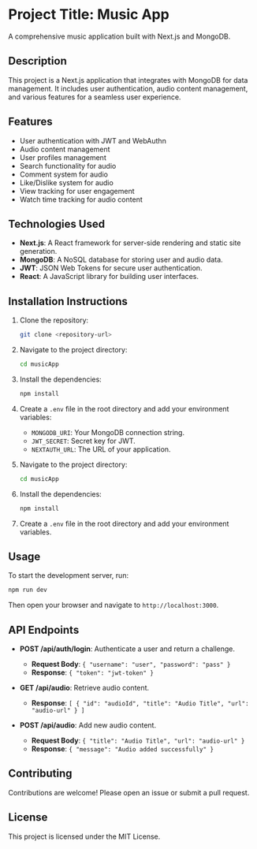 # Project Title: Music App

A comprehensive music application built with Next.js and MongoDB.

## Description

This project is a Next.js application that integrates with MongoDB for data management. It includes user authentication, audio content management, and various features for a seamless user experience.

## Features
- User authentication with JWT and WebAuthn
- Audio content management
- User profiles management
- Search functionality for audio
- Comment system for audio
- Like/Dislike system for audio
- View tracking for user engagement
- Watch time tracking for audio content


## Technologies Used

- **Next.js**: A React framework for server-side rendering and static site generation.
- **MongoDB**: A NoSQL database for storing user and audio data.
- **JWT**: JSON Web Tokens for secure user authentication.
- **React**: A JavaScript library for building user interfaces.

## Installation Instructions
1. Clone the repository:
   ```bash
   git clone <repository-url>
   ```

2. Navigate to the project directory:
   ```bash
   cd musicApp
   ```

3. Install the dependencies:
   ```bash
   npm install
   ```

4. Create a `.env` file in the root directory and add your environment variables:
   - `MONGODB_URI`: Your MongoDB connection string.
   - `JWT_SECRET`: Secret key for JWT.
   - `NEXTAUTH_URL`: The URL of your application.


2. Navigate to the project directory:
   ```bash
   cd musicApp
   ```

3. Install the dependencies:
   ```bash
   npm install
   ```

4. Create a `.env` file in the root directory and add your environment variables.

## Usage

To start the development server, run:
```bash
npm run dev
```
Then open your browser and navigate to `http://localhost:3000`.

## API Endpoints
- **POST /api/auth/login**: Authenticate a user and return a challenge.
  - **Request Body**: `{ "username": "user", "password": "pass" }`
  - **Response**: `{ "token": "jwt-token" }`

- **GET /api/audio**: Retrieve audio content.
  - **Response**: `[ { "id": "audioId", "title": "Audio Title", "url": "audio-url" } ]`

- **POST /api/audio**: Add new audio content.
  - **Request Body**: `{ "title": "Audio Title", "url": "audio-url" }`
  - **Response**: `{ "message": "Audio added successfully" }`


## Contributing

Contributions are welcome! Please open an issue or submit a pull request.

## License

This project is licensed under the MIT License.
